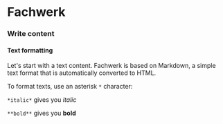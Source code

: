 # Fachwerk

### Write content

#### Text formatting

Let's start with a text content. Fachwerk is based on Markdown, a simple text format that is automatically converted to HTML.

To format texts, use an asterisk `*` character:

`*italic*` gives you _italic_

`**bold**` gives you **bold**
